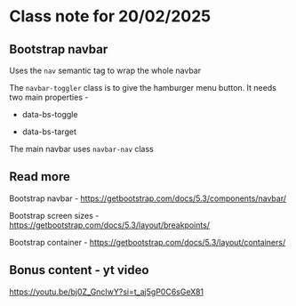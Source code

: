 # Class note for 20/02/2025

## Bootstrap navbar

Uses the `nav` semantic tag to wrap the whole navbar

The `navbar-toggler` class is to give the hamburger menu button. It needs two main properties -

- data-bs-toggle

- data-bs-target

The main navbar uses `navbar-nav` class

## Read more 

Bootstrap navbar - https://getbootstrap.com/docs/5.3/components/navbar/

Bootstrap screen sizes - https://getbootstrap.com/docs/5.3/layout/breakpoints/

Bootstrap container - https://getbootstrap.com/docs/5.3/layout/containers/

## Bonus content - yt video 

https://youtu.be/bj0Z_GncIwY?si=t_aj5gP0C6sGeX81

